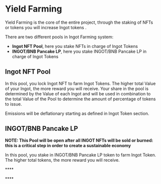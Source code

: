 # Yield Farming

Yield Farming is the core of the entire project, through the staking of NFTs or tokens you will increase Ingot tokens .

There are two different pools in Ingot Farming system:

* **Ingot NFT Pool**, here you stake NFTs in charge of Ingot Tokens
* **INGOT/BNB Pancake LP**, here you stake INGOT/BNB Pancake LP in charge of Ingot Tokens

 

## Ingot NFT Pool

In this pool, you lock Ingot NFT to farm Ingot Tokens. The higher total Value of your Ingot, the more reward you will receive. Your share in the pool is determined by the Value of each Ingot and will be used in combination to the total Value of the Pool to determine the amount of percentage of tokens to issue.

Emissions will be deflationary starting as defined in Ingot Token section.

## INGOT/BNB Pancake LP

**NOTE: This Pool will be open after all INGOT NFTs will be sold or burned:  
this is a critical step in order to create a sustainable economy**

In this pool, you stake in INGOT/BNB Pancake LP token to farm Ingot Token. The higher total tokens, the more reward you will receive.

\*\*\*\*

\*\*\*\*

